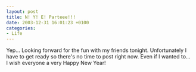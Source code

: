 ```yaml
---
layout: post
title: N! Y! E! Parteee!!!
date: 2003-12-31 16:01:23 +0100
categories:
- Life
---
```

<p>Yep... Looking forward for the fun with my friends tonight. Unfortunately I have to get ready so there's no time to post right now. Even if I wanted to...<br />
I wish everyone a very Happy New Year!</p>
